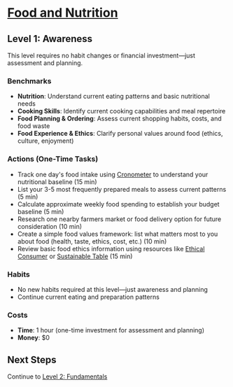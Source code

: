 # [Food and Nutrition](index)
## Level 1: Awareness

This level requires no habit changes or financial investment—just assessment and planning.

### Benchmarks
- **Nutrition**: Understand current eating patterns and basic nutritional needs
- **Cooking Skills**: Identify current cooking capabilities and meal repertoire
- **Food Planning & Ordering**: Assess current shopping habits, costs, and food waste
- **Food Experience & Ethics**: Clarify personal values around food (ethics, culture, enjoyment)

### Actions (One-Time Tasks)
- Track one day's food intake using [Cronometer](https://cronometer.com/) to understand your nutritional baseline (15 min)
- List your 3-5 most frequently prepared meals to assess current patterns (5 min)
- Calculate approximate weekly food spending to establish your budget baseline (5 min)
- Research one nearby farmers market or food delivery option for future consideration (10 min)
- Create a simple food values framework: list what matters most to you about food (health, taste, ethics, cost, etc.) (10 min)
- Review basic food ethics information using resources like [Ethical Consumer](https://www.ethicalconsumer.org/food-drink) or [Sustainable Table](https://sustainabletable.org/introtoethicaleating/) (15 min)

### Habits
- No new habits required at this level—just awareness and planning
- Continue current eating and preparation patterns

### Costs
- **Time**: 1 hour (one-time investment for assessment and planning)
- **Money**: $0

## Next Steps
Continue to [Level 2: Fundamentals](level-2)
